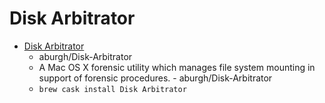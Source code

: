# Disk Arbitrator
- [Disk Arbitrator](https://github.com/aburgh/Disk-Arbitrator)
  -  aburgh/Disk-Arbitrator
  - A Mac OS X forensic utility which manages file system mounting in support of forensic procedures. - aburgh/Disk-Arbitrator
  - `brew cask install Disk Arbitrator`
